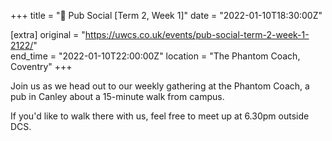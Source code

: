 +++
title = "🍔 Pub Social [Term 2, Week 1]"
date = "2022-01-10T18:30:00Z"

[extra]
original = "https://uwcs.co.uk/events/pub-social-term-2-week-1-2122/"    
end_time = "2022-01-10T22:00:00Z"
location = "The Phantom Coach, Coventry"
+++

Join us as we head out to our weekly gathering at the Phantom Coach, a pub in Canley about a 15-minute walk from campus.

If you'd like to walk there with us, feel free to meet up at 6.30pm outside DCS.

